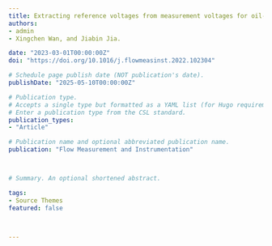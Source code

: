 ```yaml
---
title: Extracting reference voltages from measurement voltages for oil-water two-phase flow measurement of electrical impedance tomography
authors:
- admin
- Xingchen Wan, and Jiabin Jia.

date: "2023-03-01T00:00:00Z"
doi: "https://doi.org/10.1016/j.flowmeasinst.2022.102304"

# Schedule page publish date (NOT publication's date).
publishDate: "2025-05-10T00:00:00Z"

# Publication type.
# Accepts a single type but formatted as a YAML list (for Hugo requirements).
# Enter a publication type from the CSL standard.
publication_types:
- "Article"

# Publication name and optional abbreviated publication name.
publication: "Flow Measurement and Instrumentation"



# Summary. An optional shortened abstract.

tags:
- Source Themes
featured: false



---
```



